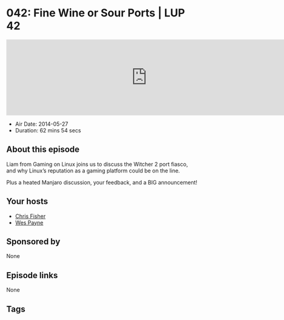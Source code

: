 # 042: Fine Wine or Sour Ports | LUP 42

<iframe src="https://player.fireside.fm/v2/RUkczH-V+IFYzwBx5?theme=dark" width="740" height="200" frameborder="0" scrolling="no"></iframe>

* Air Date: 2014-05-27
* Duration: 62 mins 54 secs

## About this episode

Liam from Gaming on Linux joins us to discuss the Witcher 2 port fiasco, and why Linux’s reputation as a gaming platform could be on the line.

Plus a heated Manjaro discussion, your feedback, and a BIG announcement!

## Your hosts
* [Chris Fisher](https://linuxunplugged.com/hosts/chrislas)
* [Wes Payne](https://linuxunplugged.com/hosts/wes)

## Sponsored by

None



## Episode links

None



## Tags

